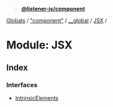 > **[@listener-js/component](../README.md)**

[Globals](../globals.md) / ["component"](_component_.md) / [__global](_component_.__global.md) / [JSX](_component_.__global.jsx.md) /

# Module: JSX

## Index

### Interfaces

* [IntrinsicElements](../interfaces/_component_.__global.jsx.intrinsicelements.md)
